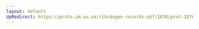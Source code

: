 ```yaml
---
layout: default
UpRedirect: https://pruto.im.uu.se/riksdagen-records-pdf/1876/prot-1876--fk--001/prot-1876--fk--001_000.pdf
---
```

